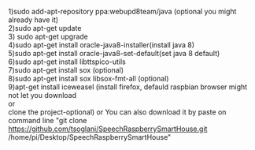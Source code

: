 1)sudo add-apt-repository ppa:webupd8team/java (optional you might already have it)</br>
2)sudo apt-get update </br>
3) sudo apt-get upgrade </br>
4)sudo apt-get install oracle-java8-installer(install java 8)</br>
5)sudo apt-get install oracle-java8-set-default(set java 8 default) </br>
6)sudo apt-get install libttspico-utils </br>
7)sudo apt-get install sox (optional)</br>
8)sudo apt-get install sox libsox-fmt-all (optional)</br>
9)apt-get install iceweasel (install firefox, defauld raspbian browser might not let you download </br>
or</br>
clone the project-optional) or You can also download it by paste on command line "git clone https://github.com/tsoglani/SpeechRaspberrySmartHouse.git /home/pi/Desktop/SpeechRaspberrySmartHouse"
